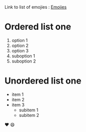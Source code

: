 Link to list of emojies : [Emojies](https://gist.github.com/rxaviers/7360908)

# Ordered list one
1. option 1
2. option 2
3. option 3
  1. suboption 1
  2. suboption 2


# Unordered list one
- item 1
- item 2
- item 3
  -  subitem 1
  -  subitem 2


:heart:
:smile:
